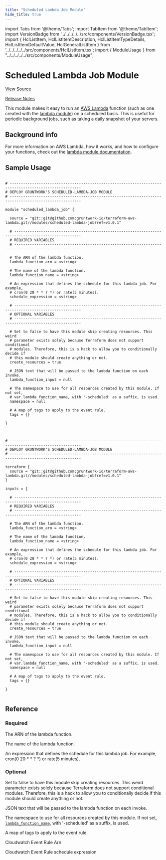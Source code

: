 ```yaml
---
title: "Scheduled Lambda Job Module"
hide_title: true
---
```


import Tabs from '@theme/Tabs';
import TabItem from '@theme/TabItem';
import VersionBadge from '../../../../../src/components/VersionBadge.tsx';
import { HclListItem, HclListItemDescription, HclListItemTypeDetails, HclListItemDefaultValue, HclGeneralListItem } from '../../../../../src/components/HclListItem.tsx';
import { ModuleUsage } from "../../../../../src/components/ModuleUsage";

<VersionBadge repoTitle="AWS Lambda" version="1.0.1" lastModifiedVersion="0.21.15"/>

# Scheduled Lambda Job Module

<a href="https://github.com/gruntwork-io/terraform-aws-lambda/tree/v1.0.1/modules/scheduled-lambda-job" className="link-button" title="View the source code for this module in GitHub.">View Source</a>

<a href="https://github.com/gruntwork-io/terraform-aws-lambda/releases/tag/v0.21.15" className="link-button" title="Release notes for only versions which impacted this module.">Release Notes</a>

This module makes it easy to run an [AWS Lambda](https://aws.amazon.com/lambda/) function (such as one created with the
[lambda module](https://github.com/gruntwork-io/terraform-aws-lambda/tree/v1.0.1/modules/lambda)) on a scheduled basis. This is useful for periodic background jobs, such as taking a
daily snapshot of your servers.

## Background info

For more information on AWS Lambda, how it works, and how to configure your functions, check out the [lambda module
documentation](https://github.com/gruntwork-io/terraform-aws-lambda/tree/v1.0.1/modules/lambda).

## Sample Usage

<Tabs>
<TabItem value="terraform" label="Terraform" default>

```hcl title="main.tf"

# ------------------------------------------------------------------------------------------------------
# DEPLOY GRUNTWORK'S SCHEDULED-LAMBDA-JOB MODULE
# ------------------------------------------------------------------------------------------------------

module "scheduled_lambda_job" {

  source = "git::git@github.com:gruntwork-io/terraform-aws-lambda.git//modules/scheduled-lambda-job?ref=v1.0.1"

  # ----------------------------------------------------------------------------------------------------
  # REQUIRED VARIABLES
  # ----------------------------------------------------------------------------------------------------

  # The ARN of the lambda function.
  lambda_function_arn = <string>

  # The name of the lambda function.
  lambda_function_name = <string>

  # An expression that defines the schedule for this lambda job. For example,
  # cron(0 20 * * ? *) or rate(5 minutes).
  schedule_expression = <string>

  # ----------------------------------------------------------------------------------------------------
  # OPTIONAL VARIABLES
  # ----------------------------------------------------------------------------------------------------

  # Set to false to have this module skip creating resources. This weird
  # parameter exists solely because Terraform does not support conditional
  # modules. Therefore, this is a hack to allow you to conditionally decide if
  # this module should create anything or not.
  create_resources = true

  # JSON text that will be passed to the lambda function on each invoke.
  lambda_function_input = null

  # The namespace to use for all resources created by this module. If not set,
  # var.lambda_function_name, with '-scheduled' as a suffix, is used.
  namespace = null

  # A map of tags to apply to the event rule.
  tags = {}

}


```

</TabItem>
<TabItem value="terragrunt" label="Terragrunt" default>

```hcl title="terragrunt.hcl"

# ------------------------------------------------------------------------------------------------------
# DEPLOY GRUNTWORK'S SCHEDULED-LAMBDA-JOB MODULE
# ------------------------------------------------------------------------------------------------------

terraform {
  source = "git::git@github.com:gruntwork-io/terraform-aws-lambda.git//modules/scheduled-lambda-job?ref=v1.0.1"
}

inputs = {

  # ----------------------------------------------------------------------------------------------------
  # REQUIRED VARIABLES
  # ----------------------------------------------------------------------------------------------------

  # The ARN of the lambda function.
  lambda_function_arn = <string>

  # The name of the lambda function.
  lambda_function_name = <string>

  # An expression that defines the schedule for this lambda job. For example,
  # cron(0 20 * * ? *) or rate(5 minutes).
  schedule_expression = <string>

  # ----------------------------------------------------------------------------------------------------
  # OPTIONAL VARIABLES
  # ----------------------------------------------------------------------------------------------------

  # Set to false to have this module skip creating resources. This weird
  # parameter exists solely because Terraform does not support conditional
  # modules. Therefore, this is a hack to allow you to conditionally decide if
  # this module should create anything or not.
  create_resources = true

  # JSON text that will be passed to the lambda function on each invoke.
  lambda_function_input = null

  # The namespace to use for all resources created by this module. If not set,
  # var.lambda_function_name, with '-scheduled' as a suffix, is used.
  namespace = null

  # A map of tags to apply to the event rule.
  tags = {}

}


```

</TabItem>
</Tabs>




## Reference

<Tabs>
<TabItem value="inputs" label="Inputs" default>

### Required

<HclListItem name="lambda_function_arn" requirement="required" type="string">
<HclListItemDescription>

The ARN of the lambda function.

</HclListItemDescription>
</HclListItem>

<HclListItem name="lambda_function_name" requirement="required" type="string">
<HclListItemDescription>

The name of the lambda function.

</HclListItemDescription>
</HclListItem>

<HclListItem name="schedule_expression" requirement="required" type="string">
<HclListItemDescription>

An expression that defines the schedule for this lambda job. For example, cron(0 20 * * ? *) or rate(5 minutes).

</HclListItemDescription>
</HclListItem>

### Optional

<HclListItem name="create_resources" requirement="optional" type="bool">
<HclListItemDescription>

Set to false to have this module skip creating resources. This weird parameter exists solely because Terraform does not support conditional modules. Therefore, this is a hack to allow you to conditionally decide if this module should create anything or not.

</HclListItemDescription>
<HclListItemDefaultValue defaultValue="true"/>
</HclListItem>

<HclListItem name="lambda_function_input" requirement="optional" type="string">
<HclListItemDescription>

JSON text that will be passed to the lambda function on each invoke.

</HclListItemDescription>
<HclListItemDefaultValue defaultValue="null"/>
</HclListItem>

<HclListItem name="namespace" requirement="optional" type="string">
<HclListItemDescription>

The namespace to use for all resources created by this module. If not set, <a href="#lambda_function_name"><code>lambda_function_name</code></a>, with '-scheduled' as a suffix, is used.

</HclListItemDescription>
<HclListItemDefaultValue defaultValue="null"/>
</HclListItem>

<HclListItem name="tags" requirement="optional" type="map(string)">
<HclListItemDescription>

A map of tags to apply to the event rule.

</HclListItemDescription>
<HclListItemDefaultValue defaultValue="{}"/>
</HclListItem>

</TabItem>
<TabItem value="outputs" label="Outputs">

<HclListItem name="event_rule_arn">
<HclListItemDescription>

Cloudwatch Event Rule Arn

</HclListItemDescription>
</HclListItem>

<HclListItem name="event_rule_schedule">
<HclListItemDescription>

Cloudwatch Event Rule schedule expression

</HclListItemDescription>
</HclListItem>

</TabItem>
</Tabs>


<!-- ##DOCS-SOURCER-START
{
  "originalSources": [
    "https://github.com/gruntwork-io/terraform-aws-lambda/tree/v1.0.1/modules/scheduled-lambda-job/readme.md",
    "https://github.com/gruntwork-io/terraform-aws-lambda/tree/v1.0.1/modules/scheduled-lambda-job/variables.tf",
    "https://github.com/gruntwork-io/terraform-aws-lambda/tree/v1.0.1/modules/scheduled-lambda-job/outputs.tf"
  ],
  "sourcePlugin": "module-catalog-api",
  "hash": "87bb33ad2f16e16a89f226b90cf3ba59"
}
##DOCS-SOURCER-END -->
